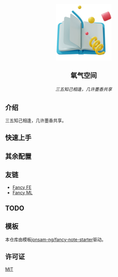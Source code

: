 <p align="center"><a href="https://jonsam-ng.github.io/fancy-note-starter/" target="_blank" rel="noopener noreferrer"><img width="180" src="/docs/.vuepress/public/img/logo.png" alt="logo"></a></p>

<h2 align="center">氧气空间</h2>
<h6 align="center">三五知己相逢，几许墨香共享</h6>

## 介绍

三五知己相逢，几许墨香共享。

## 快速上手

## 其余配置

## 友链

- [Fancy FE](https://source.jonsam.site/)
- [Fancy ML](https://ml.jonsam.site/)

## TODO

## 模板

本仓库由模板[jonsam-ng/fancy-note-starter](https://github.com/jonsam-ng/fancy-note-starter)驱动。

## 许可证

[MIT](./LICENSE)
